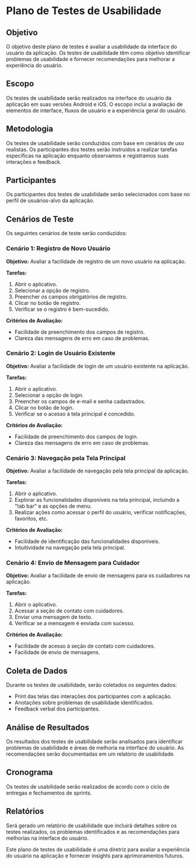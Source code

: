 # Plano de Testes de Usabilidade

## Objetivo
O objetivo deste plano de testes é avaliar a usabilidade da interface do usuário da aplicação. Os testes de usabilidade têm como objetivo identificar problemas de usabilidade e fornecer recomendações para melhorar a experiência do usuário.

## Escopo
Os testes de usabilidade serão realizados na interface do usuário da aplicação em suas versões Android e iOS. O escopo inclui a avaliação de elementos de interface, fluxos de usuário e a experiência geral do usuário.

## Metodologia
Os testes de usabilidade serão conduzidos com base em cenários de uso realistas. Os participantes dos testes serão instruídos a realizar tarefas específicas na aplicação enquanto observamos e registramos suas interações e feedback.

## Participantes
Os participantes dos testes de usabilidade serão selecionados com base no perfil de usuários-alvo da aplicação. 

## Cenários de Teste
Os seguintes cenários de teste serão conduzidos:

### Cenário 1: Registro de Novo Usuário
**Objetivo:** Avaliar a facilidade de registro de um novo usuário na aplicação.

**Tarefas:**
1. Abrir o aplicativo.
2. Selecionar a opção de registro.
3. Preencher os campos obrigatórios de registro.
4. Clicar no botão de registro.
5. Verificar se o registro é bem-sucedido.

**Critérios de Avaliação:**
- Facilidade de preenchimento dos campos de registro.
- Clareza das mensagens de erro em caso de problemas.

### Cenário 2: Login de Usuário Existente
**Objetivo:** Avaliar a facilidade de login de um usuário existente na aplicação.

**Tarefas:**
1. Abrir o aplicativo.
2. Selecionar a opção de login.
3. Preencher os campos de e-mail e senha cadastrados.
4. Clicar no botão de login.
5. Verificar se o acesso à tela principal é concedido.

**Critérios de Avaliação:**
- Facilidade de preenchimento dos campos de login.
- Clareza das mensagens de erro em caso de problemas.

### Cenário 3: Navegação pela Tela Principal
**Objetivo:** Avaliar a facilidade de navegação pela tela principal da aplicação.

**Tarefas:**
1. Abrir o aplicativo.
2. Explorar as funcionalidades disponíveis na tela principal, incluindo a "tab bar" e as opções de menu.
3. Realizar ações como acessar o perfil do usuário, verificar notificações, favoritos, etc.

**Critérios de Avaliação:**
- Facilidade de identificação das funcionalidades disponíveis.
- Intuitividade na navegação pela tela principal.

### Cenário 4: Envio de Mensagem para Cuidador
**Objetivo:** Avaliar a facilidade de envio de mensagens para os cuidadores na aplicação.

**Tarefas:**
1. Abrir o aplicativo.
2. Acessar a seção de contato com cuidadores.
3. Enviar uma mensagem de texto.
4. Verificar se a mensagem é enviada com sucesso.

**Critérios de Avaliação:**
- Facilidade de acesso à seção de contato com cuidadores.
- Facilidade de envio de mensagens.

## Coleta de Dados
Durante os testes de usabilidade, serão coletados os seguintes dados:

- Print das telas das interações dos participantes com a aplicação.
- Anotações sobre problemas de usabilidade identificados.
- Feedback verbal dos participantes.

## Análise de Resultados
Os resultados dos testes de usabilidade serão analisados para identificar problemas de usabilidade e áreas de melhoria na interface do usuário. As recomendações serão documentadas em um relatório de usabilidade.

## Cronograma
Os testes de usabilidade serão realizados de acordo com o ciclo de entregas e fechamentos de sprints.

## Relatórios
Será gerado um relatório de usabilidade que incluirá detalhes sobre os testes realizados, os problemas identificados e as recomendações para melhorias na interface do usuário.

Este plano de testes de usabilidade é uma diretriz para avaliar a experiência do usuário na aplicação e fornecer insights para aprimoramentos futuros.
